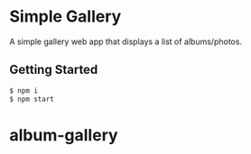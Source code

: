 # Simple Gallery

A simple gallery web app that displays a list of albums/photos.

## Getting Started

```js
$ npm i
$ npm start
```
# album-gallery
